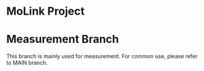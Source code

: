 

# MoLink Project
# Measurement Branch
This branch is mainly used for measurement. For common use, please refer to MAIN branch.

